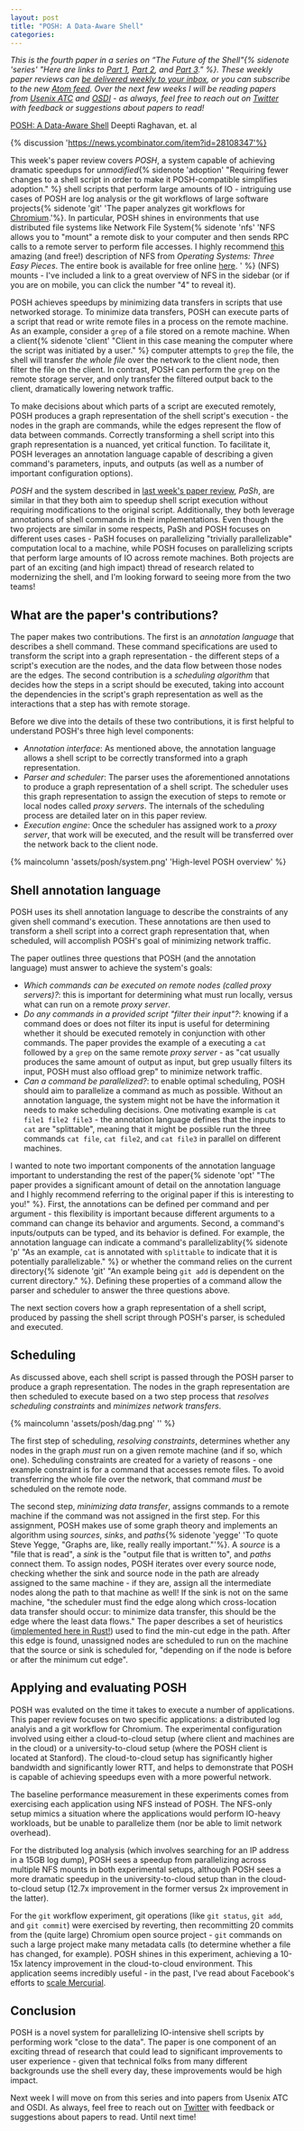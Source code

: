 ```yaml
---
layout: post
title: "POSH: A Data-Aware Shell"
categories:
---
```


_This is the fourth paper in a series on “The Future of the Shell"{% sidenote 'series' "Here are links to [Part 1](/2021/07/14/unix-shell-programming-the-next-50-years.html), [Part 2](/2021/07/24/from-laptop-to-lambda-outsourcing-everyday-jobs-to-thousands-of-transient-functional-containers.html), and [Part 3](/2021/07/31/pash-light-touch-data-parallel-shell-processing.html)." %}. These weekly paper reviews can [be delivered weekly to your inbox](https://tinyletter.com/micahlerner/), or you can subscribe to the new [Atom feed](https://www.micahlerner.com/feed.xml). Over the next few weeks I will be reading papers from [Usenix ATC](https://www.usenix.org/conference/atc21) and [OSDI](https://www.usenix.org/conference/osdi21) - as always, feel free to reach out on [Twitter](https://twitter.com/micahlerner) with feedback or suggestions about papers to read!_

[POSH: A Data-Aware Shell](https://www.usenix.org/conference/atc20/presentation/raghavan) Deepti Raghavan, et. al

{% discussion 'https://news.ycombinator.com/item?id=28108347'%}

This week's paper review covers _POSH_, a system capable of achieving dramatic speedups for _unmodified_{% sidenote 'adoption' "Requiring fewer changes to a shell script in order to make it POSH-compatible simplifies adoption." %} shell scripts that perform large amounts of IO - intriguing use cases of POSH are log analysis or the git workflows of large software projects{% sidenote 'git' 'The paper analyzes git workflows for [Chromium](https://github.com/chromium/chromium).'%}. In particular, POSH shines in environments that use distributed file systems like Network File System{% sidenote 'nfs' 'NFS allows you to "mount" a remote disk to your computer and then sends RPC calls to a remote server to perform file accesses. I highly recommend [this](https://pages.cs.wisc.edu/~remzi/OSTEP/dist-nfs.pdf) amazing (and free!) description of NFS from _Operating Systems: Three Easy Pieces_. The entire book is available for free online [here](https://pages.cs.wisc.edu/~remzi/OSTEP/). ' %} (NFS) mounts - I've included a link to a great overview of NFS in the sidebar (or if you are on mobile, you can click the number "4" to reveal it).

POSH achieves speedups by minimizing data transfers in scripts that use networked storage. To minimize data transfers, POSH can execute parts of a script that read or write remote files in a process on the remote machine. As an example, consider a `grep` of a file stored on a remote machine. When a client{% sidenote 'client' "Client in this case meaning the computer where the script was initiated by a user." %} computer attempts to `grep` the file, the shell will transfer _the whole file_ over the network to the client node, then filter the file on the client. In contrast, POSH can perform the `grep` on the remote storage server, and only transfer the filtered output back to the client, dramatically lowering network traffic. 

To make decisions about which parts of a script are executed remotely, POSH produces a graph representation of the shell script's execution - the nodes in the graph are commands, while the edges represent the flow of data between commands. Correctly transforming a shell script into this graph representation is a nuanced, yet critical function. To facilitate it, POSH leverages an annotation language capable of describing a given command's parameters, inputs, and outputs (as well as a number of important configuration options). 

_POSH_ and the system described in [last week's paper review](/2021/07/31/pash-light-touch-data-parallel-shell-processing.html), _PaSh_, are similar in that they both aim to speedup shell script execution without requiring modifications to the original script. Additionally, they both leverage annotations of shell commands in their implementations. Even though the two projects are similar in some respects, PaSh and POSH focuses on different uses cases - PaSH focuses on parallelizing "trivially parallelizable" computation local to a machine, while POSH focuses on parallelizing scripts that perform large amounts of IO across remote machines. Both projects are part of an exciting (and high impact) thread of research related to modernizing the shell, and I'm looking forward to seeing more from the two teams!

## What are the paper's contributions?

The paper makes two contributions. The first is an _annotation language_ that describes a shell command. These command specifications are used to transform the script into a graph representation - the different steps of a script's execution are the nodes, and the data flow between those nodes are the edges. The second contribution is a _scheduling algorithm_ that decides how the steps in a script should be executed, taking into account the dependencies in the script's graph representation as well as the interactions that a step has with remote storage.

Before we dive into the details of these two contributions, it is first helpful to understand POSH's three high level components:

- _Annotation interface_: As mentioned above, the annotation language allows a shell script to be correctly transformed into a graph representation.
- _Parser and scheduler_: The parser uses the aforementioned annotations to produce a graph representation of a shell script. The scheduler uses this graph representation to assign the execution of steps to remote or local nodes called _proxy servers_. The internals of the scheduling process are detailed later on in this paper review. 
- _Execution engine_: Once the scheduler has assigned work to a _proxy server_, that work will be executed, and the result will be transferred over the network back to the client node.

{% maincolumn 'assets/posh/system.png' 'High-level POSH overview' %}

## Shell annotation language

POSH uses its shell annotation language to describe the constraints of any given shell command's execution. These annotations are then used to transform a shell script into a correct graph representation that, when scheduled, will accomplish POSH's goal of minimizing network traffic.

The paper outlines three questions that POSH (and the annotation language) must answer to achieve the system's goals:

- _Which commands can be executed on remote nodes (called proxy servers)?_: this is important for determining what must run locally, versus what can run on a remote _proxy server_.
- _Do any commands in a provided script "filter their input"?_: knowing if a command does or does not filter its input is useful for determining whether it should be executed remotely in conjunction with other commands. The paper provides the example of a executing a `cat` followed by a `grep` on the same remote _proxy server_ - as "cat usually produces the same amount of output as input, but grep usually filters its input, POSH must also offload grep" to minimize network traffic.
- _Can a command be parallelized?_: to enable optimal scheduling, POSH should aim to parallelize a command as much as possible. Without an annotation language, the system might not be have the information it needs to make scheduling decisions. One motivating example is `cat file1 file2 file3` - the annotation language defines that the inputs to `cat` are "splittable", meaning that it might be possible run the three commands `cat file`, `cat file2`, and `cat file3` in parallel on different machines.

I wanted to note two important components of the annotation language important to understanding the rest of the paper{% sidenote 'opt' "The paper provides a significant amount of detail on the annotation language and I highly recommend referring to the original paper if this is interesting to you!" %}. First, the annotations can be defined per command and per argument - this flexibility is important because different arguments to a command can change its behavior and arguments. Second, a command's inputs/outputs can be typed, and its behavior is defined. For example, the annotation language can indicate a command's parallelizablity{% sidenote 'p' "As an example, `cat` is annotated with `splittable` to indicate that it is potentially parallelizable." %} or whether the command relies on the current directory{% sidenote 'git' "An example being `git add` is dependent on the current directory." %}. Defining these properties of a command allow the parser and scheduler to answer the three questions above.

The next section covers how a graph representation of a shell script, produced by passing the shell script through POSH's parser, is scheduled and executed.

## Scheduling

As discussed above, each shell script is passed through the POSH parser to produce a graph representation. The nodes in the graph representation are then scheduled to execute based on a two step process that _resolves scheduling constraints_ and _minimizes network transfers_.

{% maincolumn 'assets/posh/dag.png' '' %}

The first step of scheduling, _resolving constraints_, determines whether any nodes in the graph *must* run on a given remote machine (and if so, which one). Scheduling constraints are created for a variety of reasons - one example constraint is for a command that accesses remote files. To avoid transferring the whole file over the network, that command *must* be scheduled on the remote node. 

The second step, _minimizing data transfer_, assigns commands to a remote machine if the command was not assigned in the first step. For this assignment, POSH makes use of some graph theory and implements an algorithm using _sources_, _sinks_, and _paths_{% sidenote 'yegge' 'To quote Steve Yegge, "Graphs are, like, really really important."'%}. A _source_ is a "file that is read", a _sink_ is the "output file that is written to", and _paths_ connect them. To assign nodes, POSH iterates over every source node, checking whether the sink and source node in the path are already assigned to the same machine - if they are, assign all the intermediate nodes along the path to that machine as well! If the sink is not on the same machine, "the scheduler must find the edge along which cross-location data transfer should occur: to minimize data transfer, this should be the edge where the least data flows." The paper describes a set of heuristics ([implemented here in Rust!](https://github.com/deeptir18/posh/blob/151b0729c4c45829485619c497506a264b0fea02/shell/src/scheduler/heuristic.rs#L37)) used to find the min-cut edge in the path. After this edge is found, unassigned nodes are scheduled to run on the machine that the source or sink is scheduled for, "depending on if the node is before or after the minimum cut edge".

## Applying and evaluating POSH

POSH was evaluted on the time it takes to execute a number of applications. This paper review focuses on two specific applications: a distributed log analyis and a git workflow for Chromium. The experimental configuration involved using either a cloud-to-cloud setup (where client and machines are in the cloud) or a university-to-cloud setup (where the POSH client is located at Stanford). The cloud-to-cloud setup has significantly higher bandwidth and significantly lower RTT, and helps to demonstrate that POSH is capable of achieving speedups even with a more powerful network. 

The baseline performance measurement in these experiments comes from exercising each application using NFS instead of POSH. The NFS-only setup mimics a situation where the applications would perform IO-heavy workloads, but be unable to parallelize them (nor be able to limit network overhead).

For the distributed log analysis (which involves searching for an IP address in a 15GB log dump), POSH sees a speedup from parallelizing across multiple NFS mounts in both experimental setups, although POSH sees a more dramatic speedup in the university-to-cloud setup than in the cloud-to-cloud setup (12.7x improvement in the former versus 2x improvement in the latter).

For the `git` workflow experiment, git operations (like `git status`, `git add`, and `git commit`) were exercised by reverting, then recommitting 20 commits from the (quite large) Chromium open source project - `git` commands on such a large project make many metadata calls (to determine whether a file has changed, for example). POSH shines in this experiment, achieving a 10-15x latency improvement in the cloud-to-cloud environment. This application seems incredibly useful - in the past, I've read about Facebook's efforts to [scale Mercurial](https://engineering.fb.com/2014/01/07/core-data/scaling-mercurial-at-facebook/).

## Conclusion

POSH is a novel system for parallelizing IO-intensive shell scripts by performing work "close to the data". The paper is one component of an exciting thread of research that could lead to significant improvements to user experience - given that technical folks from many different backgrounds use the shell every day, these improvements would be high impact.

Next week I will move on from this series and into papers from Usenix ATC and OSDI. As always, feel free to reach out on [Twitter](https://twitter.com/micahlerner) with feedback or suggestions about papers to read. Until next time!